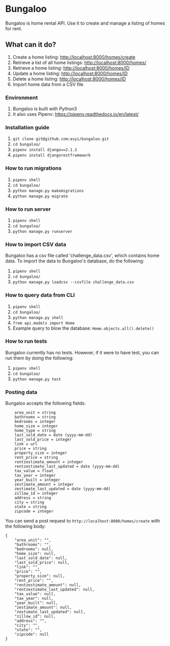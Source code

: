 # Bungaloo
Bungaloo is home rental API. Use it to create and manage a listing of homes for rent.

## What can it do?
1. Create a home listing: <http://localhost:8000/homes/create>
1. Retrieve a list of all home listings: <http://localhost:8000/homes/>
1. Retrieve a home listing: <http://localhost:8000/homes/ID>
1. Update a home listing: <http://localhost:8000/homes/ID>
1. Delete a home listing: <http://localhost:8000/homes/ID>
1. Import home data from a CSV file

### Environment
1. Bungaloo is built with Python3
1. It also uses Pipenv: <https://pipenv.readthedocs.io/en/latest/>

### Installation guide
1. `git clone git@github.com:asyi/bungaloo.git`
1. `cd bungaloo/`
1. `pipenv install django==2.1.3`
1. `pipenv install djangorestframework`

### How to run migrations
1. `pipenv shell`
1. `cd bungaloo/`
1. `python manage.py makemigrations`
1. `python manage.py migrate`

### How to run server
1. `pipenv shell`
1. `cd bungaloo/`
1. `python manage.py runserver`

### How to import CSV data
Bungaloo has a csv file called 'challenge_data.csv', which contains home data. To import the data to Bungaloo's database, do the following:
1. `pipenv shell`
1. `cd bungaloo/`
1. `python manage.py loadcsv --csvfile challenge_data.csv`

### How to query data from CLI
1. `pipenv shell`
1. `cd bungaloo/`
1. `python manage.py shell`
1. `from api.models import Home`
1. Example query to blow the database: `Home.objects.all().delete()`

### How to run tests
Bungaloo currently has no tests. However, if it were to have test, you can run them by doing the following:
1. `pipenv shell`
1. `cd bungaloo/`
1. `python manage.py test`

### Posting data
Bungaloo accepts the following fields:
```
    area_unit = string
    bathrooms = string
    bedrooms = integer
    home_size = integer
    home_type = string
    last_sold_date = date (yyyy-mm-dd)
    last_sold_price = integer
    link = url
    price = string
    property_size = integer
    rent_price = string
    rentzestimate_amount = integer
    rentzestimate_last_updated = date (yyyy-mm-dd)
    tax_value = float
    tax_year = integer
    year_built = integer
    zestimate_amount = integer
    zestimate_last_updated = date (yyyy-mm-dd)
    zillow_id = integer
    address = string
    city = string
    state = string
    zipcode = integer
```
You can send a post request to `http://localhost:8000/homes/create` with the following body:
```
{
    "area_unit": "",
    "bathrooms": "",
    "bedrooms": null,
    "home_size": null,
    "last_sold_date": null,
    "last_sold_price": null,
    "link": "",
    "price": "",
    "property_size": null,
    "rent_price": "",
    "rentzestimate_amount": null,
    "rentzestimate_last_updated": null,
    "tax_value": null,
    "tax_year": null,
    "year_built": null,
    "zestimate_amount": null,
    "zestimate_last_updated": null,
    "zillow_id": null,
    "address": "",
    "city": "",
    "state": "",
    "zipcode": null
}
```